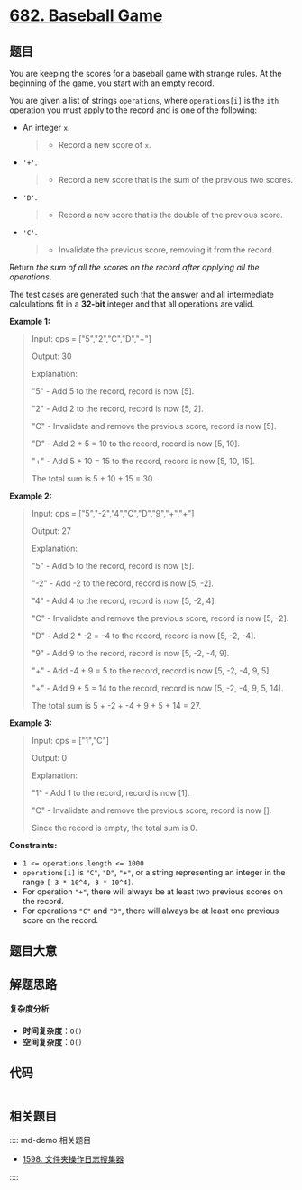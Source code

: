 # [682. Baseball Game](https://leetcode.com/problems/baseball-game/)

## 题目

You are keeping the scores for a baseball game with strange rules. At the
beginning of the game, you start with an empty record.

You are given a list of strings `operations`, where `operations[i]` is the
`ith` operation you must apply to the record and is one of the following:

- An integer `x`.
  > - Record a new score of `x`.
- `'+'`.
  > - Record a new score that is the sum of the previous two scores.
- `'D'`.
  > - Record a new score that is the double of the previous score.
- `'C'`.
  > - Invalidate the previous score, removing it from the record.

Return _the sum of all the scores on the record after applying all the
operations_.

The test cases are generated such that the answer and all intermediate
calculations fit in a **32-bit** integer and that all operations are valid.

**Example 1:**

> Input: ops = ["5","2","C","D","+"]
>
> Output: 30
>
> Explanation:
>
> "5" - Add 5 to the record, record is now [5].
>
> "2" - Add 2 to the record, record is now [5, 2].
>
> "C" - Invalidate and remove the previous score, record is now [5].
>
> "D" - Add 2 \* 5 = 10 to the record, record is now [5, 10].
>
> "+" - Add 5 + 10 = 15 to the record, record is now [5, 10, 15].
>
> The total sum is 5 + 10 + 15 = 30.

**Example 2:**

> Input: ops = ["5","-2","4","C","D","9","+","+"]
>
> Output: 27
>
> Explanation:
>
> "5" - Add 5 to the record, record is now [5].
>
> "-2" - Add -2 to the record, record is now [5, -2].
>
> "4" - Add 4 to the record, record is now [5, -2, 4].
>
> "C" - Invalidate and remove the previous score, record is now [5, -2].
>
> "D" - Add 2 \* -2 = -4 to the record, record is now [5, -2, -4].
>
> "9" - Add 9 to the record, record is now [5, -2, -4, 9].
>
> "+" - Add -4 + 9 = 5 to the record, record is now [5, -2, -4, 9, 5].
>
> "+" - Add 9 + 5 = 14 to the record, record is now [5, -2, -4, 9, 5, 14].
>
> The total sum is 5 + -2 + -4 + 9 + 5 + 14 = 27.

**Example 3:**

> Input: ops = ["1","C"]
>
> Output: 0
>
> Explanation:
>
> "1" - Add 1 to the record, record is now [1].
>
> "C" - Invalidate and remove the previous score, record is now [].
>
> Since the record is empty, the total sum is 0.

**Constraints:**

- `1 <= operations.length <= 1000`
- `operations[i]` is `"C"`, `"D"`, `"+"`, or a string representing an integer in the range `[-3 * 10^4, 3 * 10^4]`.
- For operation `"+"`, there will always be at least two previous scores on the record.
- For operations `"C"` and `"D"`, there will always be at least one previous score on the record.

## 题目大意

## 解题思路

#### 复杂度分析

- **时间复杂度**：`O()`
- **空间复杂度**：`O()`

## 代码

```javascript

```

## 相关题目

:::: md-demo 相关题目

- [1598. 文件夹操作日志搜集器](https://leetcode.com/problems/crawler-log-folder)

::::
